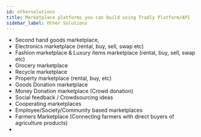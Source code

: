 ```yaml
---
id: othersolutions
title: Marketplace platforms you can build using Tradly Platform/API
sidebar_label: Other Solutions
---
```


- Second hand goods marketplace, 
- Electronics marketplace (rental, buy, sell, swap etc)
- Fashion marketplace & Luxury items marketplace (rental, buy, sell, swap etc)
- Grocery marketplace
- Recycle marketplace
- Property marketplace (rental, buy, etc)
- Goods Donation marketplace
- Money Donation marketplace (Crowd donation)
- Social feedback / Crowdsourcing ideas
- Cooperating marketplaces
- Employee/Society/Community based marketplaces
- Farmers Marketplace (Connecting farmers with direct buyers of agriculture products)
- 